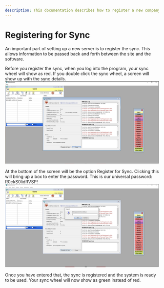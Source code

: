 ```yaml
---
description: This documentation describes how to register a new company's server for sync.
---
```


# Registering for Sync

An important part of setting up a new server is to register the sync. This allows information to be passed back and forth between the site and the software.&#x20;

Before you register the sync, when you log into the program, your sync wheel will show as red. If you double click the sync wheel, a screen will show up with the sync details. ![](<../../.gitbook/assets/Screenshot 2023-07-13 at 12.22.24 PM.png>)

At the bottom of the screen will be the option Register for Sync. Clicking this will bring up a box to enter the password. This is our universal password: R0ckS0lidRVSP!![](<../../.gitbook/assets/Screenshot 2023-07-13 at 12.22.37 PM.png>)

Once you have entered that, the sync is registered and the system is ready to be used. Your sync wheel will now show as green instead of red.&#x20;
